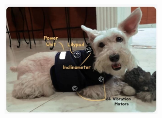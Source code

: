 ![Image of Dog with tech enhanced vest](https://github.com/ArceLopera/ArceLopera.github.io/blob/master/assets/images/Dog1.jpg)
